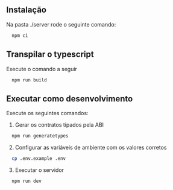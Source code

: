 
## Instalação

Na pasta ./server rode o seguinte comando:

```bash
  npm ci
```
    
## Transpilar o typescript

Execute o comando a seguir

```bash
  npm run build
```

## Executar como desenvolvimento

Execute os seguintes comandos:

1. Gerar os contratos tipados pela ABI

```bash
  npm run generatetypes
```
2. Configurar as variáveis de ambiente com os valores corretos

```bash
  cp .env.example .env
```
3. Executar o servidor

```bash
  npm run dev
```